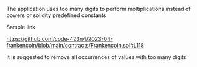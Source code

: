 The application uses too many digits to perform moltiplications instead of powers or solidity predefined constants

Sample link 

https://github.com/code-423n4/2023-04-frankencoin/blob/main/contracts/Frankencoin.sol#L118

It is suggested to remove all occurrences of values with too many digits
